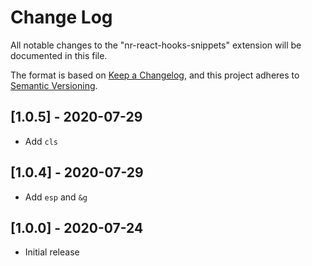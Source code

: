 # Change Log

All notable changes to the "nr-react-hooks-snippets" extension will be documented in this file.

The format is based on [Keep a Changelog](https://keepachangelog.com/en/1.0.0/),
and this project adheres to [Semantic Versioning](https://semver.org/spec/v2.0.0.html).
## [1.0.5] -  2020-07-29

- Add `cls`

## [1.0.4] -  2020-07-29

- Add `esp` and `&g`

## [1.0.0] -  2020-07-24

- Initial release
